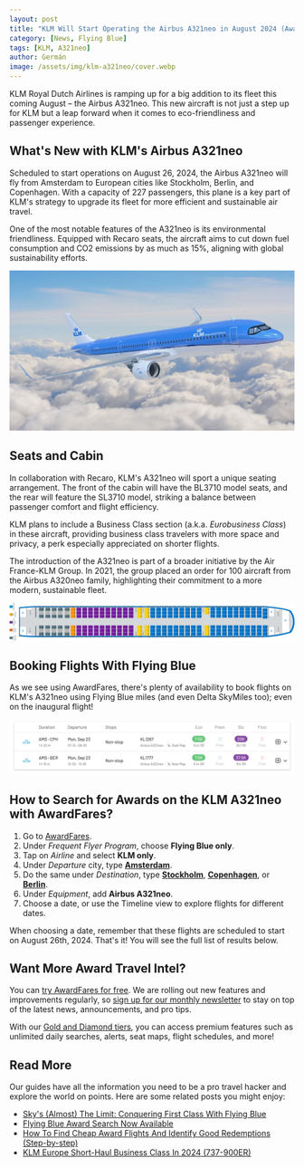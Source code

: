 ```yaml
---
layout: post
title: "KLM Will Start Operating the Airbus A321neo in August 2024 (Awards Available)"
category: [News, Flying Blue]
tags: [KLM, A321neo]
author: Germán
image: /assets/img/klm-a321neo/cover.webp
---
```


KLM Royal Dutch Airlines is ramping up for a big addition to its fleet this coming August – the Airbus A321neo. This new aircraft is not just a step up for KLM but a leap forward when it comes to eco-friendliness and passenger experience.

## What's New with KLM's Airbus A321neo

Scheduled to start operations on August 26, 2024, the Airbus A321neo will fly from Amsterdam to European cities like Stockholm, Berlin, and Copenhagen. With a capacity of 227 passengers, this plane is a key part of KLM's strategy to upgrade its fleet for more efficient and sustainable air travel.

One of the most notable features of the A321neo is its environmental friendliness. Equipped with Recaro seats, the aircraft aims to cut down fuel consumption and CO2 emissions by as much as 15%, aligning with global sustainability efforts.

<img src="../assets/img/klm-a321neo/klm-a321neo.webp" alt="KLM A321neo flights will launch in August 2024." class="noborder"/>

## Seats and Cabin

In collaboration with Recaro, KLM's A321neo will sport a unique seating arrangement. The front of the cabin will have the BL3710 model seats, and the rear will feature the SL3710 model, striking a balance between passenger comfort and flight efficiency.

KLM plans to include a Business Class section (a.k.a. *Eurobusiness Class*) in these aircraft, providing business class travelers with more space and privacy, a perk especially appreciated on shorter flights.

The introduction of the A321neo is part of a broader initiative by the Air France-KLM Group. In 2021, the group placed an order for 100 aircraft from the Airbus A320neo family, highlighting their commitment to a more modern, sustainable fleet.

<img src="../assets/img/klm-a321neo/klm-a321neo-seatmap.webp" alt="KLM A321neo Seatmap." class="noborder"/>

## Booking Flights With Flying Blue

As we see using AwardFares, there's plenty of availability to book flights on KLM's A321neo using Flying Blue miles (and even Delta SkyMiles too); even on the inaugural flight!

<img src="../assets/img/klm-a321neo/klm-a321neo-availability.webp" alt="Flying Blue availability on KLM A321neo ." class="noborder"/>

## How to Search for Awards on the KLM A321neo with AwardFares?

1. Go to [AwardFares](https://awardfares.com/signup).
2. Under *Frequent Flyer Program*, choose **Flying Blue only**.
3. Tap on *Airline* and select **KLM only**.
4. Under *Departure* city, type **[Amsterdam](https://awardfares.com/search?AMS..;a:KL;e:32Q;z:flyingblue#)**.
5. Do the same under *Destination*, type **[Stockholm](https://awardfares.com/search?AMS.ARN.;a:KL;e:32Q;z:flyingblue)**, **[Copenhagen](https://awardfares.com/search?AMS.CPH.;a:KL;e:32Q;z:flyingblue)**, or **[Berlin](https://awardfares.com/search?AMS.BER.;a:KL;e:32Q;z:flyingblue)**.
6. Under *Equipment*, add **Airbus A321neo**.
7. Choose a date, or use the Timeline view to explore flights for different dates.

When choosing a date, remember that these flights are scheduled to start on August 26th, 2024. That's it! You will see the full list of results below.

## Want More Award Travel Intel?

You can [try AwardFares for free](https://awardfares.com/). We are rolling out new features and improvements regularly, so [sign up for our monthly newsletter](https://awardfares.com/newsletter) to stay on top of the latest news, announcements, and pro tips.

With our [Gold and Diamond tiers](https://awardfares.com/pricing), you can access premium features such as unlimited daily searches, alerts, seat maps, flight schedules, and more!

## Read More

Our guides have all the information you need to be a pro travel hacker and explore the world on points. Here are some related posts you might enjoy:

- [Sky's (Almost) The Limit: Conquering First Class With Flying Blue](https://blog.awardfares.com/flying-blue-skyteam-first-class/)
- [Flying Blue Award Search Now Available](https://blog.awardfares.com/introducing-flying-blue/)
- [How To Find Cheap Award Flights And Identify Good Redemptions (Step-by-step)](https://blog.awardfares.com/how-to-find-cheap-award-flights/)
- [KLM Europe Short-Haul Business Class In 2024 (737-900ER)](https://blog.awardfares.com/klm-europe-business-ams-cph/)